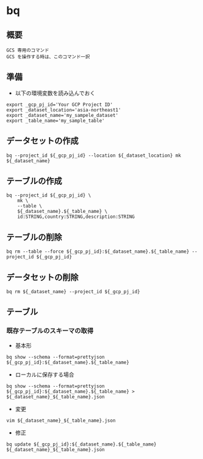 # bq

## 概要

```
GCS 専用のコマンド
GCS を操作する時は、このコマンド一択
```

## 準備

+ 以下の環境変数を読み込んでおく

```
export _gcp_pj_id='Your GCP Project ID'
export _dataset_location='asia-northeast1'
export _dataset_name='my_sampele_dataset'
export _table_name='my_sample_table'
```

## データセットの作成

```
bq --project_id ${_gcp_pj_id} --location ${_dataset_location} mk ${_dataset_name}
```

## テーブルの作成

```
bq --project_id ${_gcp_pj_id} \
    mk \
    --table \
    ${_dataset_name}.${_table_name} \
    id:STRING,country:STRING,description:STRING
```

## テーブルの削除

```
bq rm --table --force ${_gcp_pj_id}:${_dataset_name}.${_table_name} --project_id ${_gcp_pj_id}
```

## データセットの削除

```
bq rm ${_dataset_name} --project_id ${_gcp_pj_id}
```

## テーブル

### 既存テーブルのスキーマの取得

+ 基本形

```
bq show --schema --format=prettyjson ${_gcp_pj_id}:${_dataset_name}.${_table_name}
```

+ ローカルに保存する場合

```
bq show --schema --format=prettyjson ${_gcp_pj_id}:${_dataset_name}.${_table_name} > ${_dataset_name}_${_table_name}.json
```

+ 変更

```
vim ${_dataset_name}_${_table_name}.json
```

+ 修正

```
bq update ${_gcp_pj_id}:${_dataset_name}.${_table_name} ${_dataset_name}_${_table_name}.json
```

